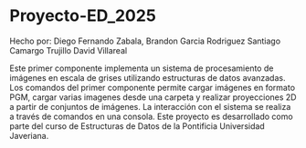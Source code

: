# Proyecto-ED_2025
Hecho por:
Diego Fernando Zabala,
Brandon Garcia Rodriguez
Santiago Camargo Trujillo
David Villareal

Este primer componente implementa un sistema de procesamiento de imágenes en escala de grises utilizando estructuras de datos avanzadas. Los comandos del primer componente permite cargar imágenes en formato PGM, cargar varias imagenes desde una carpeta y realizar proyecciones 2D a partir de conjuntos de imágenes. La interacción con el sistema se realiza a través de comandos en una consola. Este proyecto es desarrollado como parte del curso de Estructuras de Datos de la Pontificia Universidad Javeriana.
